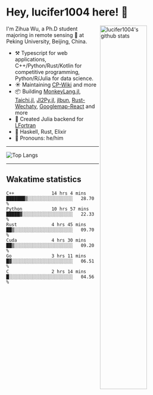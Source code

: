 # Hey, lucifer1004 here! :wave:

<img width="50%" align="right" alt="lucifer1004's github stats" src="https://github-readme-stats.vercel.app/api?username=lucifer1004&show_icons=true">

I'm Zihua Wu, a Ph.D student majoring in remote sensing :satellite: at Peking University, Beijing, China.

- :hammer_and_pick: Typescript for web applications, C++/Python/Rust/Kotlin for competitive programming, Python/R/Julia for data science.
- :sunny: Maintaining [CP-Wiki](https://cp-wiki.vercel.app) and more 
- :package: Building [MonkeyLang.jl](https://github.com/lucifer1004/MonkeyLang.jl), [Taichi.jl](https://github.com/lucifer1004/Taichi.jl), [Jl2Py.jl](https://github.com/lucifer1004/Jl2Py.jl), [jlbun](https://github.com/lucifer1004/jlbun), [Rust-Wechaty](https://github.com/wechaty/rust-wechaty), [Googlemap-React](https://github.com/googlemap-react/googlemap-react) and more
- :sparkler: Created Julia backend for [LFortran](https://github.com/lfortran/lfortran)
- :seedling: Haskell, Rust, Elixir
- :man: Pronouns: he/him

---

![Top Langs](https://github-readme-stats.vercel.app/api/top-langs/?username=lucifer1004&layout=compact)

---

## Wakatime statistics

<!--START_SECTION:waka-->

```text
C++              14 hrs 4 mins   ███████▒░░░░░░░░░░░░░░░░░   28.70 %
Python           10 hrs 57 mins  █████▓░░░░░░░░░░░░░░░░░░░   22.33 %
Rust             4 hrs 45 mins   ██▒░░░░░░░░░░░░░░░░░░░░░░   09.70 %
Cuda             4 hrs 30 mins   ██▒░░░░░░░░░░░░░░░░░░░░░░   09.20 %
Go               3 hrs 11 mins   █▓░░░░░░░░░░░░░░░░░░░░░░░   06.51 %
C                2 hrs 14 mins   █░░░░░░░░░░░░░░░░░░░░░░░░   04.56 %
```

<!--END_SECTION:waka-->
